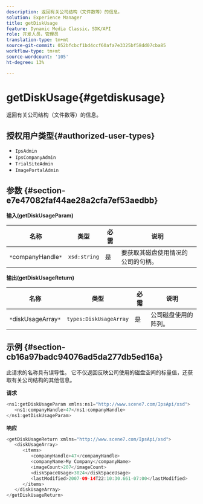 ```yaml
---
description: 返回有关公司结构（文件数等）的信息。
solution: Experience Manager
title: getDiskUsage
feature: Dynamic Media Classic，SDK/API
role: 开发人员，管理员
translation-type: tm+mt
source-git-commit: 052bfcbcf1bd4ccf60afa7e3325bf58dd07cba85
workflow-type: tm+mt
source-wordcount: '105'
ht-degree: 13%

---
```



# getDiskUsage{#getdiskusage}

返回有关公司结构（文件数等）的信息。

## 授权用户类型{#authorized-user-types}

* `IpsAdmin`
* `IpsCompanyAdmin`
* `TrialSiteAdmin`
* `ImagePortalAdmin`

## 参数 {#section-e7e47082faf44ae28a2cfa7ef53aedbb}

**输入(getDiskUsageParam)**

| 名称 | 类型 | 必需 | 说明 |
|---|---|---|---|
| `*`companyHandle`*` | `xsd:string` | 是 | 要获取其磁盘使用情况的公司的句柄。 |

**输出(getDiskUsageReturn)**

| 名称 | 类型 | 必需 | 说明 |
|---|---|---|---|
| `*`diskUsageArray`*` | `types:DiskUsageArray` | 是 | 公司磁盘使用的阵列。 |

## 示例 {#section-cb16a97badc94076ad5da277db5ed16a}

此请求的名称具有误导性。 它不仅返回反映公司使用的磁盘空间的标量值，还获取有关公司结构的其他信息。

**请求**

```java
<ns1:getDiskUsageParam xmlns:ns1="http://www.scene7.com/IpsApi/xsd">
   <ns1:companyHandle>47</ns1:companyHandle>
</ns1:getDiskUsageParam>
```

**响应**

```java
<getDiskUsageReturn xmlns="http://www.scene7.com/IpsApi/xsd">
   <diskUsageArray>
      <items>
         <companyHandle>47</companyHandle>
         <companyName>My Company</companyName>
         <imageCount>207</imageCount>
         <diskSpaceUsage>3024</diskSpaceUsage>
         <lastModified>2007-09-14T22:10:30.661-07:00</lastModified>
      </items>
   </diskUsageArray>
</getDiskUsageReturn>
```

